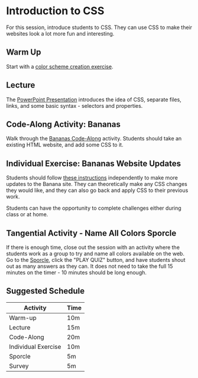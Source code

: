 # Introduction to CSS
For this session, introduce students to CSS. They can use CSS to make their websites look a lot more fun and interesting. 

## Warm Up
Start with a [color scheme creation exercise](CoolorsWarmUp.md).

## Lecture
The [PowerPoint Presentation](HelloCss.pptx) introduces the idea of CSS, separate files, links, and some basic syntax - selectors and properties.

## Code-Along Activity: Bananas
Walk through the [Bananas Code-Along](BananasCodeAlong.md) activity. Students should take an existing HTML website, and add some CSS to it.

## Individual Exercise: Bananas Website Updates
Students should follow [these instructions](BananasIndividual.md) independently to make more updates to the Banana site. They can theoretically make any CSS changes they would like, and they can also go back and apply CSS to their previous work.

Students can have the opportunity to complete challenges either during class or at home.

## Tangential Activity - Name All Colors Sporcle
If there is enough time, close out the session with an activity where the students work as a group to try and name all colors available on the web. Go to the [Sporcle](https://www.sporcle.com/games/rockgolf/rainbow-coalition), click the "PLAY QUIZ" button, and have students shout out as many answers as they can. It does not need to take the full 15 minutes on the timer - 10 minutes should be long enough.

## Suggested Schedule

| Activity | Time |
|-|-|
| Warm-up | 10m |
| Lecture | 15m |
| Code-Along | 20m |
| Individual Exercise | 10m |
| Sporcle | 5m |
| Survey | 5m |
